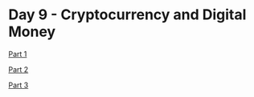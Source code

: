 
# Day 9 - Cryptocurrency and Digital Money

[Part 1](https://international-entrepreneurship.teachable.com/courses/international-entrepreneurships/lectures/3359674)

[Part 2](https://international-entrepreneurship.teachable.com/courses/international-entrepreneurships/lectures/3365367)

[Part 3](https://international-entrepreneurship.teachable.com/courses/international-entrepreneurships/lectures/3365194)
